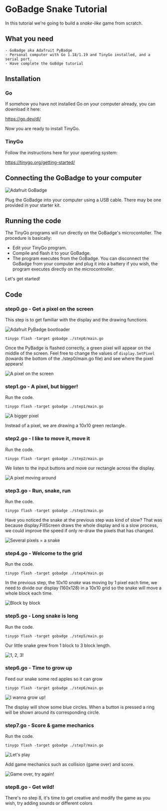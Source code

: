 # GoBadge Snake Tutorial

In this tutorial we're going to build a _snake-like_ game from scratch.

## What you need

    - GoBadge aka Adafruit PyBadge
    - Personal computer with Go 1.18/1.19 and TinyGo installed, and a serial port.
    - Have complete the GoBdge tutorial

## Installation

### Go

If somehow you have not installed Go on your computer already, you can download it here:

https://go.dev/dl/

Now you are ready to install TinyGo.

### TinyGo

Follow the instructions here for your operating system:

https://tinygo.org/getting-started/

## Connecting the GoBadge to your computer

![Adafruit GoBadge](./assets/pybadge_hello.jpg)

Plug the GoBadge into your computer using a USB cable. There may be one provided in your starter kit.

## Running the code

The TinyGo programs will run directly on the GoBadge's microcontoller. The procedure is basically:

- Edit your TinyGo program.
- Compile and flash it to your GoBadge.
- The program executes from the GoBadge. You can disconnect the GoBadge from your computer and plug it into a battery if you wish, the program executes directly on the microcontroller.

Let's get started!

## Code

### step0.go - Get a pixel on the screen

This step is to get familiar with the display and the drawing functions.

![Adafruit PyBadge bootloader](./assets/pybadge_bootloader.jpg)

```
tinygo flash -target gobadge ./step0/main.go
```

Once the PyBadge is flashed correctly, a green pixel will appear on the middle of the screen. Feel free to change the values of `display.SetPixel` (towards the bottom of the ./step0/main.go file) and see where the pixel appears!

![A pixel on the screen](./assets/step0.jpg)

### step1.go - A pixel, but bigger!

Run the code.

```
tinygo flash -target gobadge ./step1/main.go
```

![A bigger pixel](./assets/step1.jpg)

Instead of a pixel, we are drawing a 10x10 green rectangle.

### step2.go - I like to move it, move it

Run the code.

```
tinygo flash -target gobadge ./step2/main.go
```

We listen to the input buttons and move our rectangle across the display.

![A pixel moving around](./assets/step2.gif)

### step3.go - Run, snake, run

Run the code.

```
tinygo flash -target gobadge ./step3/main.go
```

Have you noticed the snake at the previous step was kind of slow? That was because display.FillScreen draws the whole display and is a slow process, we could improve the speed if only re-draw the pixels that has 
changed. 

![Several pixels = a snake](./assets/step3.gif)

### step4.go - Welcome to the grid

Run the code.

```
tinygo flash -target gobadge ./step4/main.go
```

In the previous step, the 10x10 _snake_ was moving by 1 pixel each time, we need to divide our display (160x128) in a 10x10 grid so the snake will move a whole block each time.

![Block by block](./assets/step4.gif)

### step5.go - Long snake is long

Run the code.

```
tinygo flash -target gobadge ./step5/main.go
```

Our little snake grew from 1 block to 3 block length.

![1, 2, 3!](./assets/step5.jpg)

### step6.go - Time to grow up

Feed our snake some red apples so it can grow

```
tinygo flash -target gobadge ./step6/main.go
```

![I wanna grow up!](./assets/step6.jpg)

The display will show some blue circles. When a button is pressed a ring will be shown around its corresponding circle.

### step7.go - Score & game mechanics

Run the code.

```
tinygo flash -target gobadge ./step7/main.go
```

![Let's play](./assets/step7_01.gif)

Add game mechanics such as collision (game over) and score.

![Game over, try again!](./assets/step7_02.jpg)

### step8.go - Get wild!

There's no step 8, it's time to get creative and modify the game as you wish, try adding sounds or different colors
